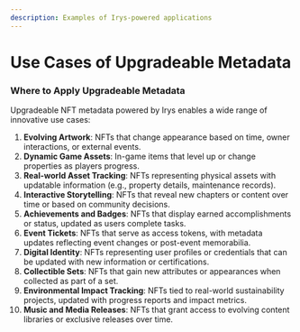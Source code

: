 ```yaml
---
description: Examples of Irys-powered applications
---
```


# Use Cases of Upgradeable Metadata

### Where to Apply Upgradeable Metadata

Upgradeable NFT metadata powered by Irys enables a wide range of innovative use cases:

1. **Evolving Artwork**: NFTs that change appearance based on time, owner interactions, or external events.
2. **Dynamic Game Assets**: In-game items that level up or change properties as players progress.
3. **Real-world Asset Tracking**: NFTs representing physical assets with updatable information (e.g., property details, maintenance records).
4. **Interactive Storytelling**: NFTs that reveal new chapters or content over time or based on community decisions.
5. **Achievements and Badges**: NFTs that display earned accomplishments or status, updated as users complete tasks.
6. **Event Tickets**: NFTs that serve as access tokens, with metadata updates reflecting event changes or post-event memorabilia.
7. **Digital Identity**: NFTs representing user profiles or credentials that can be updated with new information or certifications.
8. **Collectible Sets**: NFTs that gain new attributes or appearances when collected as part of a set.
9. **Environmental Impact Tracking**: NFTs tied to real-world sustainability projects, updated with progress reports and impact metrics.
10. **Music and Media Releases**: NFTs that grant access to evolving content libraries or exclusive releases over time.
